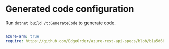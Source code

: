 # Generated code configuration

Run `dotnet build /t:GenerateCode` to generate code.

``` yaml

azure-arm: true
require: https://github.com/EdgeOrder/azure-rest-api-specs/blob/b1a5d6892205f3a053923a152c51927aa1464a21/specification/edgeorderpartner/resource-manager/readme.md
 

```